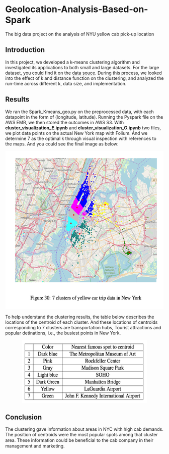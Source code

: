 # Geolocation-Analysis-Based-on-Spark
The big data project on the analysis of NYU yellow cab pick-up location
## Introduction
In this project, we developed a k-means clustering algorithm and investigated its applications to both small and large datasets. For the large dataset, you could find it on the [data souce](https://www.kaggle.com/asrsaiteja/aaic-yellowtaxi-demand-prediction). During this process, we looked into the effect of k and distance function on the clustering, and analyzed the run-time across different k, data size, and implementation.
## Results 
We ran the Spark_Kmeans_geo.py on the preprocessed data, with each datapoint in the form of (longitude, latitude). Running the Pyspark file on the AWS EMR, we then stored the outcomes in AWS S3. With **cluster_visualization_E.ipynb** and **cluster_visualization_G.ipynb** two files, we plot data points on the actual New York map with Folium. And we determine 7 as the optimal k through visual inspection with references to the maps. And you could see the final image as below:  
<p align="center">
  <img width="600" height="500" src="https://github.com/HzzzYJane/Geolocation-Analysis-Based-on-Spark/blob/master/image/7%20clusters.png">
</p>
To help understand the clustering results, the table below describes the locations of the centroid of each cluster. And these locations of centroids corresponding to 7 clusters are transportation hubs, Tourist attractions and popular detinations, i.e.,  the busiest points in New York.
<p align="center">
  <img width="400" height="200" src="https://github.com/HzzzYJane/Geolocation-Analysis-Based-on-Spark/blob/master/image/7%20cluster%20centroids.png">
</p>  

## Conclusion  
The clustering gave information about areas in NYC with high cab demands. The position of centroids were the most popular spots among that cluster area. These information could be beneﬁcial to the cab company in their management and marketing.




